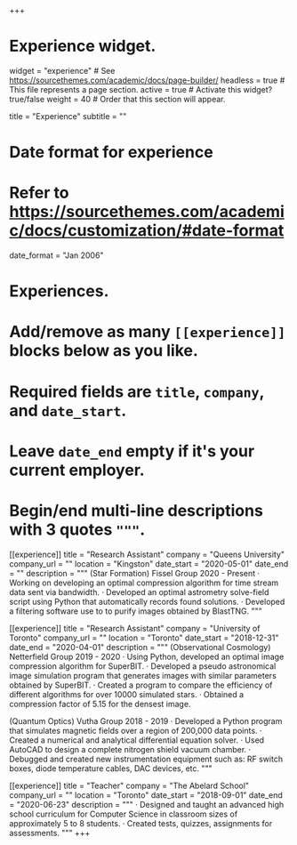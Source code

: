 +++
# Experience widget.
widget = "experience"  # See https://sourcethemes.com/academic/docs/page-builder/
headless = true  # This file represents a page section.
active = true  # Activate this widget? true/false
weight = 40  # Order that this section will appear.

title = "Experience"
subtitle = ""

# Date format for experience
#   Refer to https://sourcethemes.com/academic/docs/customization/#date-format
date_format = "Jan 2006"

# Experiences.
#   Add/remove as many `[[experience]]` blocks below as you like.
#   Required fields are `title`, `company`, and `date_start`.
#   Leave `date_end` empty if it's your current employer.
#   Begin/end multi-line descriptions with 3 quotes `"""`.

[[experience]]
  title = "Research Assistant"
  company = "Queens University"
  company_url = ""
  location = "Kingston"
  date_start = "2020-05-01"
  date_end = ""
  description = """
  (Star Formation) Fissel Group 2020 - Present
  · Working on developing an optimal compression algorithm for time stream data sent via bandwidth.
  · Developed an optimal astrometry solve-field script using Python that automatically records found solutions. 
  · Developed a filtering software use to to purify images obtained by BlastTNG.
  """

[[experience]]
  title = "Research Assistant"
  company = "University of Toronto"
  company_url = ""
  location = "Toronto"
  date_start = "2018-12-31"
  date_end = "2020-04-01"
  description = """
  (Observational Cosmology) Netterfield Group 2019 - 2020
  · Using Python, developed an optimal image compression algorithm for SuperBIT.
  · Developed a pseudo astronomical image simulation program that generates images with similar parameters obtained by SuperBIT.
  · Created a program to compare the efficiency of different algorithms for over 10000 simulated stars.
  · Obtained a compression factor of 5.15 for the densest image.

  (Quantum Optics) Vutha Group 2018 - 2019
  · Developed a Python program that simulates magnetic fields over a region of 200,000 data points.
  · Created a numerical and analytical differential equation solver.
  · Used AutoCAD to design a complete nitrogen shield vacuum chamber.
  · Debugged and created new instrumentation equipment such as: RF switch boxes, diode temperature
    cables, DAC devices, etc.
  """

[[experience]]
  title = "Teacher"
  company = "The Abelard School"
  company_url = ""
  location = "Toronto"
  date_start = "2018-09-01"
  date_end = "2020-06-23"
  description = 
  """
  · Designed and taught an advanced high school curriculum for Computer Science in classroom sizes of approximately
  5 to 8 students.
  · Created tests, quizzes, assignments for assessments.
  """
+++
